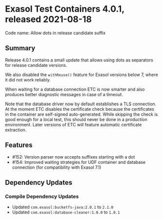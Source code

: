 # Exasol Test Containers 4.0.1, released 2021-08-18

Code name: Allow dots in release candidate suffix

## Summary

Release 4.0.1 contains a small update that allows using dots as separators for release candidate versions.

We also disabled the `withReuse()` feature for Exasol versions below 7, where it did not work reliably.

When waiting for a database connection ETC is now smarter and also produces better diagnostic messages in case of a timeout.

Note that the database driver now by default establishes a TLS connection. At the moment ETC disables the certificate check because the certificates in the container are self-signed auto-generated. While skipping the check is good enough for a local test, this should never be done in a production environment. Later versions of ETC will feature automatic certificate extraction.

## Features

* #152: Version parser now accepts suffixes starting with a dot
* #154: Improved waiting strategies for UDF container and database connection (for compatibility with Exasol 7.1)

## Dependency Updates

### Compile Dependency Updates

* Updated `com.exasol:bucketfs-java:2.0.1` to `2.1.0`
* Updated `com.exasol:database-cleaner:1.0.0` to `1.0.1`